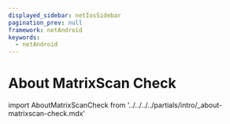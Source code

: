 ```yaml
---
displayed_sidebar: netIosSidebar
pagination_prev: null
framework: netAndroid
keywords:
  - netAndroid
---
```


# About MatrixScan Check

import AboutMatrixScanCheck from '../../../../partials/intro/_about-matrixscan-check.mdx'

<AboutMatrixScanCheck />